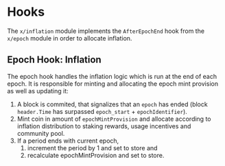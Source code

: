 <!--
order: 5
-->

# Hooks

The `x/inflation` module implements the `AfterEpochEnd`  hook from the
`x/epoch` module in order to allocate inflation.

## Epoch Hook: Inflation

The epoch hook handles the inflation logic which is run at the end of each
epoch. It is responsible for minting and allocating the epoch mint provision as
well as updating it:

1. A block is commited, that signalizes that an `epoch` has ended (block
   `header.Time` has surpassed `epoch_start` + `epochIdentifier`).
2. Mint coin in amount of `epochMintProvision` and allocate according to
   inflation distribution to staking rewards, usage incentives and community
   pool.
3. If a period ends with current epoch,
    1. increment the period by 1 and set to store and
    2. recalculate epochMintProvision and set to store.
